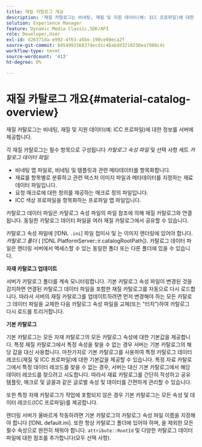 ```yaml
---
title: 재질 카탈로그 개요
description: '재질 카탈로그는 비네팅, 재질 및 지원 데이터(예: ICC 프로파일)에 대한 정보를 서버에 제공합니다.'
solution: Experience Manager
feature: Dynamic Media Classic,SDK/API
role: Developer,User
exl-id: d26371da-e992-4f63-a5be-190ce60eca2f
source-git-commit: 8454991568374ecd1c4babdd3210250ea7988c4c
workflow-type: tm+mt
source-wordcount: '413'
ht-degree: 0%

---
```


# 재질 카탈로그 개요{#material-catalog-overview}

재질 카탈로그는 비네팅, 재질 및 지원 데이터(예: ICC 프로파일)에 대한 정보를 서버에 제공합니다.

각 재질 카탈로그는 필수 항목으로 구성됩니다 *카탈로그 속성 파일* 및 선택 사항 세트 *카탈로그 데이터 파일*:

* 비네팅 맵 파일로, 비네팅 및 템플릿과 관련 메타데이터를 항목화합니다.
* 재료를 항목별로 분류하고 관련 텍스처 이미지 파일과 메타데이터를 지정하는 재료 데이터 파일입니다.
* 요청 매크로에 대한 정의를 제공하는 매크로 정의 파일입니다.
* ICC 색상 프로파일을 항목화하는 프로파일 맵 파일입니다.

카탈로그 데이터 파일은 카탈로그 속성 파일의 파일 참조에 의해 재질 카탈로그와 연결됩니다. 동일한 카탈로그 데이터 파일을 여러 재질 카탈로그에서 공유할 수 있습니다.

카탈로그 속성 파일에 [!DNL `.ini`] 파일 접미사 및 는 이미지 렌더링에 있어야 합니다. *카탈로그 폴더* ( [!DNL PlatformServer::ir.catalogRootPath]). 카탈로그 데이터 파일은 렌더링 서버에서 액세스할 수 있는 동일한 폴더 또는 다른 폴더에 있을 수 있습니다.

**자재 카탈로그 업데이트**

서버가 카탈로그 폴더를 계속 모니터링합니다. 기본 카탈로그 속성 파일이 변경된 것을 감지하면 연결된 카탈로그 데이터 파일을 포함한 재질 카탈로그를 자동으로 다시 로드합니다. 따라서 서버의 재질 카탈로그를 업데이트하려면 먼저 변경해야 하는 모든 카탈로그 데이터 파일을 교체한 다음 카탈로그 속성 파일을 교체(또는 &quot;터치&quot;)하여 카탈로그 다시 로드를 트리거합니다.

**기본 카탈로그**

기본 카탈로그는 모든 자재 카탈로그의 모든 카탈로그 속성에 대한 기본값을 제공합니다. 특정 재질 카탈로그에서 특정 속성을 찾을 수 없는 경우 서버는 기본 카탈로그의 해당 값을 대신 사용합니다. 마찬가지로 기본 카탈로그를 사용하여 특정 카탈로그 데이터 레코드(재질 및 ICC 프로파일)에 대한 기본값을 제공할 수 있습니다. 특정 자료 카탈로그에서 특정 데이터 레코드를 찾을 수 없는 경우, 서버는 대신 기본 카탈로그에서 해당 데이터 레코드를 찾으려고 시도합니다. 따라서 재료 카탈로그를 간단히 작성하고 공유 템플릿, 매크로 및 글꼴과 같은 글로벌 속성 및 데이터를 간편하게 관리할 수 있습니다.

또한 특정 자재 카탈로그가 작업에 포함되지 않은 경우 기본 카탈로그는 모든 속성 및 데이터 레코드(ICC 프로파일)를 제공합니다.

렌더링 서버가 올바르게 작동하려면 기본 카탈로그의 카탈로그 속성 파일 이름을 지정해야 합니다 [!DNL default.ini]. 또한 항상 카탈로그 폴더에 있어야 하며, 을 제외한 모든 필수 속성으로 완전히 채워야 합니다. `attribute::RootId` 및 다양한 카탈로그 데이터 파일에 대한 참조를 추가합니다(모두 선택 사항).

<!-- **See also**

`PlatformServer::ir.catalogRootPath` -->
